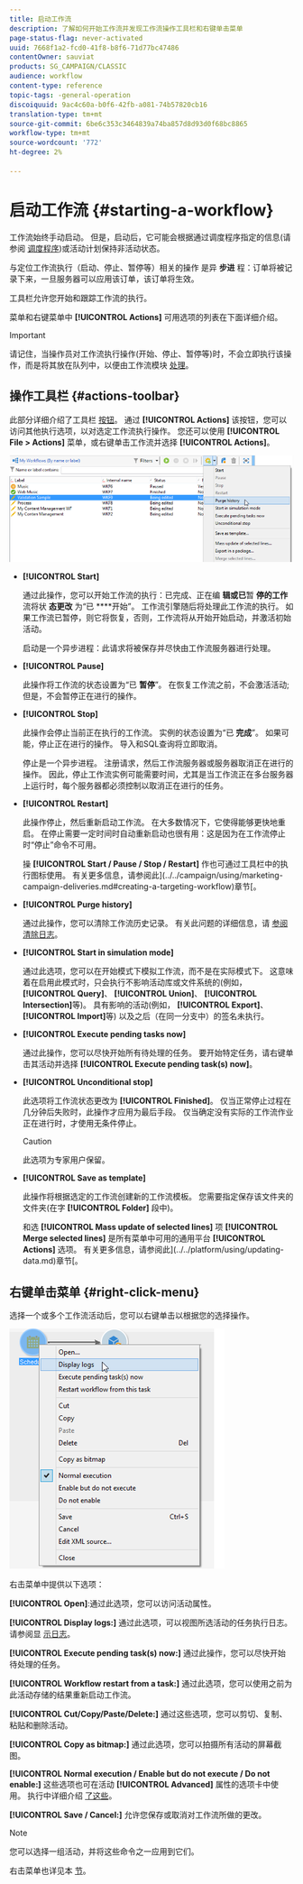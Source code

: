```yaml
---
title: 启动工作流
description: 了解如何开始工作流并发现工作流操作工具栏和右键单击菜单
page-status-flag: never-activated
uuid: 7668f1a2-fcd0-41f8-b8f6-71d77bc47486
contentOwner: sauviat
products: SG_CAMPAIGN/CLASSIC
audience: workflow
content-type: reference
topic-tags: -general-operation
discoiquuid: 9ac4c60a-b0f6-42fb-a081-74b57820cb16
translation-type: tm+mt
source-git-commit: 6be6c353c3464839a74ba857d8d93d0f68bc8865
workflow-type: tm+mt
source-wordcount: '772'
ht-degree: 2%

---
```



# 启动工作流 {#starting-a-workflow}

工作流始终手动启动。 但是，启动后，它可能会根据通过调度程序指定的信息(请参阅 [调度程序](../../workflow/using/scheduler.md))或活动计划保持非活动状态。

与定位工作流执行（启动、停止、暂停等）相关的操作 是异 **步进** 程：订单将被记录下来，一旦服务器可以应用该订单，该订单将生效。

工具栏允许您开始和跟踪工作流的执行。

菜单和右键菜单中 **[!UICONTROL Actions]** 可用选项的列表在下面详细介绍。

>[!IMPORTANT]
>
>请记住，当操作员对工作流执行操作(开始、停止、暂停等)时，不会立即执行该操作，而是将其放在队列中，以便由工作流模块 [处理](../../workflow/using/architecture.md)。

## 操作工具栏 {#actions-toolbar}

此部分详细介绍了工具栏 [按钮](../../campaign/using/marketing-campaign-deliveries.md#building-the-main-target-in-a-workflow)。 通过 **[!UICONTROL Actions]** 该按钮，您可以访问其他执行选项，以对选定工作流执行操作。 您还可以使用 **[!UICONTROL File > Actions]** 菜单，或右键单击工作流并选择 **[!UICONTROL Actions]**。

![](assets/purge_historique.png)

* **[!UICONTROL Start]**

   通过此操作，您可以开始工作流的执行：已完成、正在编 **辑或已**&#x200B;暂 **停的工作** 流将状 **态更改** 为“已 ****&#x200B;开始”。 工作流引擎随后将处理此工作流的执行。 如果工作流已暂停，则它将恢复，否则，工作流将从开始开始启动，并激活初始活动。

   启动是一个异步进程：此请求将被保存并尽快由工作流服务器进行处理。

* **[!UICONTROL Pause]**

   此操作将工作流的状态设置为“已 **暂停**”。 在恢复工作流之前，不会激活活动;但是，不会暂停正在进行的操作。

* **[!UICONTROL Stop]**

   此操作会停止当前正在执行的工作流。 实例的状态设置为“已 **完成**”。 如果可能，停止正在进行的操作。 导入和SQL查询将立即取消。

   停止是一个异步进程。 注册请求，然后工作流服务器或服务器取消正在进行的操作。 因此，停止工作流实例可能需要时间，尤其是当工作流正在多台服务器上运行时，每个服务器都必须控制以取消正在进行的任务。

* **[!UICONTROL Restart]**

   此操作停止，然后重新启动工作流。 在大多数情况下，它使得能够更快地重启。 在停止需要一定时间时自动重新启动也很有用：这是因为在工作流停止时“停止”命令不可用。

   操 **[!UICONTROL Start / Pause / Stop / Restart]** 作也可通过工具栏中的执行图标使用。 有关更多信息，请参阅此](../../campaign/using/marketing-campaign-deliveries.md#creating-a-targeting-workflow)章节[。

* **[!UICONTROL Purge history]**

   通过此操作，您可以清除工作流历史记录。 有关此问题的详细信息，请 [参阅清除日志](../../workflow/using/monitoring-workflow-execution.md#purging-the-logs)。

* **[!UICONTROL Start in simulation mode]**

   通过此选项，您可以在开始模式下模拟工作流，而不是在实际模式下。 这意味着在启用此模式时，只会执行不影响活动库或文件系统的(例如， **[!UICONTROL Query]**、 **[!UICONTROL Union]**、 **[!UICONTROL Intersection]**&#x200B;等)。 具有影响的活动(例如， **[!UICONTROL Export]**、 **[!UICONTROL Import]**&#x200B;等) 以及之后（在同一分支中）的签名未执行。

* **[!UICONTROL Execute pending tasks now]**

   通过此操作，您可以尽快开始所有待处理的任务。 要开始特定任务，请右键单击其活动并选择 **[!UICONTROL Execute pending task(s) now]**。

* **[!UICONTROL Unconditional stop]**

   此选项将工作流状态更改为 **[!UICONTROL Finished]**。 仅当正常停止过程在几分钟后失败时，此操作才应用为最后手段。 仅当确定没有实际的工作流作业正在进行时，才使用无条件停止。

   >[!CAUTION]
   >
   >此选项为专家用户保留。

* **[!UICONTROL Save as template]**

   此操作将根据选定的工作流创建新的工作流模板。 您需要指定保存该文件夹的文件夹(在字 **[!UICONTROL Folder]** 段中)。

   和选 **[!UICONTROL Mass update of selected lines]** 项 **[!UICONTROL Merge selected lines]** 是所有菜单中可用的通用平台 **[!UICONTROL Actions]** 选项。 有关更多信息，请参阅此](../../platform/using/updating-data.md)章节[。

## 右键单击菜单 {#right-click-menu}

选择一个或多个工作流活动后，您可以右键单击以根据您的选择操作。

![](assets/contextual_menu.png)

右击菜单中提供以下选项：

**[!UICONTROL Open]**:通过此选项，您可以访问活动属性。

**[!UICONTROL Display logs:]** 通过此选项，可以视图所选活动的任务执行日志。 请参阅显 [示日志](../../workflow/using/monitoring-workflow-execution.md#displaying-logs)。

**[!UICONTROL Execute pending task(s) now:]** 通过此操作，您可以尽快开始待处理的任务。

**[!UICONTROL Workflow restart from a task:]** 通过此选项，您可以使用之前为此活动存储的结果重新启动工作流。

**[!UICONTROL Cut/Copy/Paste/Delete:]** 通过这些选项，您可以剪切、复制、粘贴和删除活动。

**[!UICONTROL Copy as bitmap:]** 通过此选项，您可以拍摄所有活动的屏幕截图。

**[!UICONTROL Normal execution / Enable but do not execute / Do not enable:]** 这些选项也可在活动 **[!UICONTROL Advanced]** 属性的选项卡中使用。 执行中详细介绍 [了这些](../../workflow/using/advanced-parameters.md#execution)。

**[!UICONTROL Save / Cancel:]** 允许您保存或取消对工作流所做的更改。

>[!NOTE]
>
>您可以选择一组活动，并将这些命令之一应用到它们。

右击菜单也详见本 [节](../../campaign/using/marketing-campaign-deliveries.md#executing-a-workflow)。
